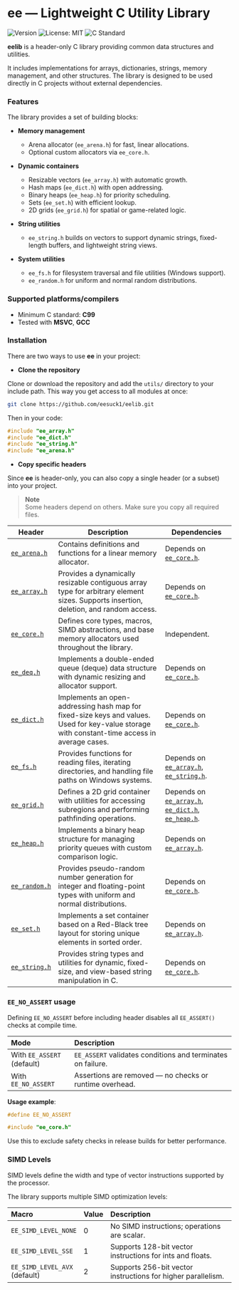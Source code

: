 # ee — Lightweight C Utility Library
![Version](https://img.shields.io/badge/Version-0.0.1-3DA9FC)
![License: MIT](https://img.shields.io/badge/License-MIT-264653)
![C Standard](https://img.shields.io/badge/C-C99-F4A261)

**eelib** is a header-only C library providing common data structures and utilities.

It includes implementations for arrays, dictionaries, strings, memory management, and other structures. The library is designed to be used directly in C projects without external dependencies.

### **Features**
The library provides a set of building blocks:

- **Memory management**

    - Arena allocator (```ee_arena.h```) for fast, linear allocations.
    - Optional custom allocators via ```ee_core.h```.

- **Dynamic containers**

    - Resizable vectors (```ee_array.h```) with automatic growth.
    - Hash maps (```ee_dict.h```) with open addressing.
    - Binary heaps (```ee_heap.h```) for priority scheduling.
    - Sets (```ee_set.h```) with efficient lookup.
    - 2D grids (```ee_grid.h```) for spatial or game-related logic.

- **String utilities**

    - ```ee_string.h``` builds on vectors to support dynamic strings, fixed-length buffers, and lightweight string views.

- **System utilities**

    - ```ee_fs.h``` for filesystem traversal and file utilities (Windows support).
    - ```ee_random.h``` for uniform and normal random distributions.

### **Supported platforms/compilers**

*   Minimum C standard: **C99**
*   Tested with **MSVC**, **GCC**

### **Installation**

There are two ways to use **ee** in your project:

- **Clone the repository**

Clone or download the repository and add the ```utils/``` directory to your include path.
This way you get access to all modules at once:

```bash
git clone https://github.com/eesuck1/eelib.git
```

Then in your code:

```c
#include "ee_array.h"
#include "ee_dict.h"
#include "ee_string.h"
#include "ee_arena.h"
```

- **Copy specific headers**

Since **ee** is header-only, you can also copy a single header (or a subset) into your project.

> **Note**  
> Some headers depend on others. Make sure you copy all required files.

| Header                                                                          | Description                                                                                                                                                                                 | Dependencies                                                                                                                                                                                                                                        |
|---------------------------------------------------------------------------------|---------------------------------------------------------------------------------------------------------------------------------------------------------------------------------------------|-----------------------------------------------------------------------------------------------------------------------------------------------------------------------------------------------------------------------------------------------------|
| [`ee_arena.h`](https://github.com/eesuck1/eelib/blob/master/utils/ee_arena.h)   | Contains definitions and functions for a linear memory allocator.                                                                                                                           | Depends on [`ee_core.h`](https://github.com/eesuck1/eelib/blob/master/utils/ee_core.h).                                                                                                                                                             |
| [`ee_array.h`](https://github.com/eesuck1/eelib/blob/master/utils/ee_array.h)   | Provides a dynamically resizable contiguous array type for arbitrary element sizes. Supports insertion, deletion, and random access.                                                        | Depends on [`ee_core.h`](https://github.com/eesuck1/eelib/blob/master/utils/ee_core.h).                                                                                                                                                             |
| [`ee_core.h`](https://github.com/eesuck1/eelib/blob/master/utils/ee_core.h)     | Defines core types, macros, SIMD abstractions, and base memory allocators used throughout the library.                                                                                      | Independent.                                                                                                                                                                                                                                        |
| [`ee_deq.h`](https://github.com/eesuck1/eelib/blob/master/utils/ee_deq.h)       | Implements a double-ended queue (deque) data structure with dynamic resizing and allocator support.                                                                                         | Depends on [`ee_core.h`](https://github.com/eesuck1/eelib/blob/master/utils/ee_core.h).                                                                                                                                                             |
| [`ee_dict.h`](https://github.com/eesuck1/eelib/blob/master/utils/ee_dict.h)     | Implements an open-addressing hash map for fixed-size keys and values. Used for key-value storage with constant-time access in average cases.                                               | Depends on [`ee_core.h`](https://github.com/eesuck1/eelib/blob/master/utils/ee_core.h).                                                                                                                                                             |
| [`ee_fs.h`](https://github.com/eesuck1/eelib/blob/master/utils/ee_fs.h)         | Provides functions for reading files, iterating directories, and handling file paths on Windows systems.                                                                                    | Depends on [`ee_array.h`](https://github.com/eesuck1/eelib/blob/master/utils/ee_array.h), [`ee_string.h`](https://github.com/eesuck1/eelib/blob/master/utils/ee_string.h).                                                                          |
| [`ee_grid.h`](https://github.com/eesuck1/eelib/blob/master/utils/ee_grid.h)     | Defines a 2D grid container with utilities for accessing subregions and performing pathfinding operations.                                                                                  | Depends on [`ee_array.h`](https://github.com/eesuck1/eelib/blob/master/utils/ee_array.h), [`ee_dict.h`](https://github.com/eesuck1/eelib/blob/master/utils/ee_dict.h), [`ee_heap.h`](https://github.com/eesuck1/eelib/blob/master/utils/ee_heap.h). |
| [`ee_heap.h`](https://github.com/eesuck1/eelib/blob/master/utils/ee_heap.h)     | Implements a binary heap structure for managing priority queues with custom comparison logic.                                                                                               | Depends on [`ee_array.h`](https://github.com/eesuck1/eelib/blob/master/utils/ee_array.h).                                                                                                                                                           |
| [`ee_random.h`](https://github.com/eesuck1/eelib/blob/master/utils/ee_random.h) | Provides pseudo-random number generation for integer and floating-point types with uniform and normal distributions.                                                                        | Depends on [`ee_core.h`](https://github.com/eesuck1/eelib/blob/master/utils/ee_core.h).                                                                                                                                                             |
| [`ee_set.h`](https://github.com/eesuck1/eelib/blob/master/utils/ee_set.h)       | Implements a set container based on a Red-Black tree layout for storing unique elements in sorted order.                                                                                    | Depends on [`ee_array.h`](https://github.com/eesuck1/eelib/blob/master/utils/ee_array.h).                                                                                                                                                           |
| [`ee_string.h`](https://github.com/eesuck1/eelib/blob/master/utils/ee_string.h) | Provides string types and utilities for dynamic, fixed-size, and view-based string manipulation in C.                                                                                       | Depends on [`ee_core.h`](https://github.com/eesuck1/eelib/blob/master/utils/ee_core.h).                                                                                                                                                             |

### **`EE_NO_ASSERT` usage**

Defining `EE_NO_ASSERT` before including header disables all `EE_ASSERT()` checks at compile time.

| Mode                             | Description                                                 |
|:---------------------------------|:------------------------------------------------------------|
| With `EE_ASSERT` <br/> (default) | `EE_ASSERT` validates conditions and terminates on failure. |
| With `EE_NO_ASSERT`              | Assertions are removed — no checks or runtime overhead.     |

**Usage example**:

```c
#define EE_NO_ASSERT

#include "ee_core.h"
```

Use this to exclude safety checks in release builds for better performance.

### **SIMD Levels**

SIMD levels define the width and type of vector instructions supported by the processor.

The library supports multiple SIMD optimization levels:

| Macro                             | Value | Description                                                  |
|:----------------------------------|:------|:-------------------------------------------------------------|
| `EE_SIMD_LEVEL_NONE`              | 0     | No SIMD instructions; operations are scalar.                 |
| `EE_SIMD_LEVEL_SSE`               | 1     | Supports 128-bit vector instructions for ints and floats.    |
| `EE_SIMD_LEVEL_AVX`<br/>(default) | 2     | Supports 256-bit vector instructions for higher parallelism. |

